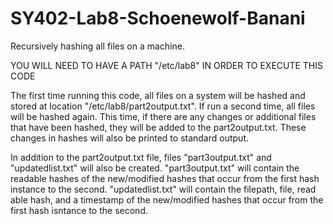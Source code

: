 # SY402-Lab8-Schoenewolf-Banani
Recursively hashing all files on a machine.

YOU WILL NEED TO HAVE A PATH "/etc/lab8" IN ORDER TO EXECUTE THIS CODE
  
The first time running this code, all files on a system will be hashed and stored at location "/etc/lab8/part2output.txt".  If run a second time, all files will be hashed again.  This time, if there are any changes or additional files that have been hashed, they will be added to the part2output.txt.  These changes in hashes will also be printed to standard output.

In addition to the part2output.txt file, files "part3output.txt" and "updatedlist.txt" will also be created.  "part3output.txt" will contain the readable hashes of the new/modified hashes that occur from the first hash instance to the second.  "updatedlist.txt" will contain the filepath, file, read able hash, and a timestamp of the new/modified hashes that occur from the first hash isntance to the second.
